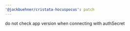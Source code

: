 ```yaml
---
'@jackbuehner/cristata-hocuspocus': patch
---
```


do not check app version when connecting with authSecret
